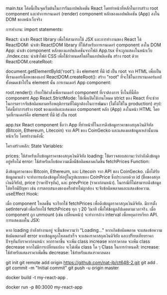 
main.tsx
โค้ดนี้เป็นจุดเริ่มต้นในการรันแอปพลิเคชัน React โดยทำหน้าที่หลักในการสร้าง root component และทำการเรนเดอร์ (render) component หลักของแอปพลิเคชัน (App) ลงใน DOM ของหน้าเว็บจริง

การทำงาน:
import statements:

React: นำเข้า React library เพื่อให้สามารถใช้ JSX และการทำงานของ React ได้
ReactDOM: นำเข้า ReactDOM library ที่ใช้สำหรับการเรนเดอร์ component ลงใน DOM
App: นำเข้า component หลักของแอปพลิเคชันจากไฟล์ App.tsx ที่จะถูกแสดงในหน้าเว็บ
./index.css: นำเข้าไฟล์ CSS เพื่อใช้กำหนดสไตล์ในแอปพลิเคชัน
สร้าง root ด้วย ReactDOM.createRoot:

document.getElementById('root'): ดึง element ที่มี id เป็น root จาก HTML เพื่อเป็นที่เรนเดอร์เนื้อหาของแอป
ReactDOM.createRoot(): สร้าง "root" ที่จะใช้ในการเรนเดอร์แอปทั้งหมดเข้าไปใน element นั้น
การเรนเดอร์ App component:

root.render(): เรียกใช้คำสั่งเพื่อเรนเดอร์ component ที่เราต้องการ ซึ่งในที่นี้คือ component App
React.StrictMode: ใช้เพื่อเปิดใช้งานโหมด strict ของ React ที่จะช่วยในการตรวจจับข้อผิดพลาดหรือพฤติกรรมที่ไม่ถูกต้องในการพัฒนา (ไม่ได้ใช้ใน production)
สรุป:
โค้ดนี้ทำการสร้าง root ของแอปและแสดงผล component หลัก (App) ลงในหน้า HTML โดยจุดที่เรนเดอร์คือ element ที่มี id เป็น root

app.tsx
React component ชื่อว่า App ที่ทำหน้าที่ในการดึงข้อมูลราคาของสกุลเงินดิจิทัล (Bitcoin, Ethereum, Litecoin) จาก API ของ CoinGecko และแสดงผลข้อมูลเหล่านั้นบนหน้าเว็บ โดยทำงานดังนี้:

โครงสร้างหลัก:
State Variables:

prices: ใช้สำหรับเก็บข้อมูลราคาของสกุลเงินดิจิทัล
loading: ใช้ตรวจสอบสถานะว่ากำลังดึงข้อมูลอยู่หรือไม่
error: ใช้สำหรับเก็บข้อความเมื่อมีข้อผิดพลาดเกิดขึ้น
fetchPrices Function:

ดึงข้อมูลราคาของ Bitcoin, Ethereum, และ Litecoin จาก API ของ CoinGecko.
เมื่อได้รับข้อมูลมาแล้ว จะทำการแปลงข้อมูลให้อยู่ในรูปแบบของ CoinPrice ซึ่งประกอบด้วย id (ชื่อของสกุลเงินดิจิทัล), price (ราคาปัจจุบัน), และ prevPrice (ราคาก่อนหน้า).
ในกรณีที่ไม่สามารถดึงข้อมูลได้หรือมีปัญหา เช่น การตอบสนองของเครือข่ายไม่ถูกต้อง จะจับข้อผิดพลาดและแสดงข้อความ.
useEffect Hook:

เมื่อ component โหลดขึ้น จะเรียกใช้ fetchPrices เพื่อดึงข้อมูลราคาสกุลเงินดิจิทัล.
มีการตั้ง setInterval เพื่อเรียกใช้ fetchPrices ทุก ๆ 20 วินาที เพื่อให้ข้อมูลอัปเดตตามเวลาจริง.
เมื่อ component ถูก unmount (เช่น เปลี่ยนหน้า) จะทำการล้าง interval เพื่อหยุดการเรียก API.
การแสดงผลใน JSX:

หาก loading กำลังทำงานอยู่ จะขึ้นข้อความว่า "Loading..."
หากเกิดข้อผิดพลาด จะแสดงข้อความข้อผิดพลาดที่ error
หากข้อมูลถูกโหลดสำเร็จ จะแสดงราคาสกุลเงินดิจิทัล และเปรียบเทียบราคาปัจจุบันกับราคาก่อนหน้า:
หากราคาขึ้น จะเพิ่ม class increase
หากราคาลด จะเพิ่ม class decrease
หากไม่มีการเปลี่ยนแปลง จะไม่เพิ่ม class ใด ๆ
Class ในการกำหนดสี:
increase: ใช้สำหรับแสดงราคาเพิ่มขึ้น
decrease: ใช้สำหรับแสดงราคาลดลง


git init
git remote add origin https://github.com/nat-jb/ct648-2.git
git add .
git commit -m "Initial commit"
git push -u origin master



docker build -t my-react-app .

docker run -p 80:3000 my-react-app

